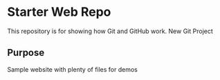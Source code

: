 # Starter Web Repo

This repository is for showing how Git and GitHub work. New Git Project

## Purpose

Sample website with plenty of files for demos
